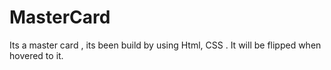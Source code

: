 # MasterCard
Its a master card , its been build by using Html, CSS . It will be flipped when hovered to it.
